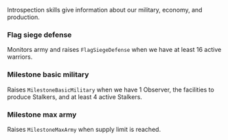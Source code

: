 Introspection skills give information about our military, economy, and production.

### Flag siege defense

Monitors army and raises `FlagSiegeDefense` when we have at least 16 active warriors.

### Milestone basic military

Raises `MilestoneBasicMilitary` when we have 1 Observer, the facilities to produce Stalkers, and at least 4 active Stalkers.

### Milestone max army

Raises `MilestoneMaxArmy` when supply limit is reached.
